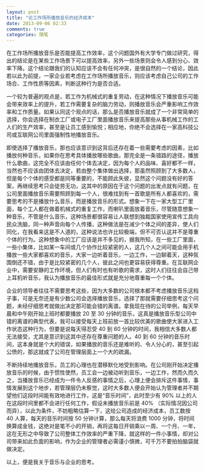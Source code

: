 ```yaml
---
layout: post
title: "论工作场所播放音乐的经济成本"
date: 2013-09-06 02:33
comments: true
categories: 随笔
---
```


在工作场所播放音乐是否能提高工作效率，这个问题国外有大学专门做过研究，得出的结论是在某些工作场景下可以提高效率，另外一些场景则会令人感到分心、效率下降。这个结论跟我们的认知应该不会有任何冲突，是很自然的一个结论，因此若以此为前提，一家企业若考虑在工作场所播放音乐，则应该考虑自己公司的工作场合、工作性质等因素，判断这种行为是否合适。   

一个较为普遍的观点是，若工作为机械式的重复劳动，在这种情况下播放音乐可能会带来效率上的提升，若工作需要复杂的脑力劳动，则播放音乐会严重影响工作效率和工作质量。如果认同这个观点的话，那么是否播放音乐就成了一个非常简单的选择，你会选择在制衣工厂或电子工厂里面播放音乐来提高那些从事机械工作的工人们的生产效率，甚至是让员工感到愉悦；相应地，你绝不会选择在一家高科技公司或互联网公司里面强制性地播放音乐。

即使选择了播放音乐，那也应该意识到这背后还存在着一些需要考虑的因素，比如播放何种音乐，如果你在思考具体播放哪些歌曲，那完全是一条错路的途径，播放什么歌曲，这完全不应该由任何个体去决定，因为每个人的品味、喜好都不一样，当然也不应该由团体去决定，若由整个集体做出选择，那虽然照顾到了大多数人，但是每个个体的感受都是同等重要的，不能顾此失彼，显然这个问题没有好的答案，再继续思考只会徒劳无功，这其中的原因在于这个问题的出发点就有问题，在公司里面播放音乐需要照顾到每一个人，很难找到有一首歌是所有人都喜欢的，需要思考的不是播放什么音乐，而是播放音乐的形式。想象一下在一家大型工厂里面，每个工人都在做着机械式的重复工作，而喇叭里面放着音乐，尽管随意想象一种音乐，不管是什么音乐，这种场景都很容易让人联想到独裁国家使用宣传工具向民众洗脑，同一种声音向每个人传播，这种做法是在减少个体之间的差异，使人们同化，在我看来这是不人道的，这种说法也许比较极端，但不可否认这并不是尊重个体的行为。这种想象中的工厂应该是并不多见的，据我所知，在一些工厂里面，一些小集体，比如某一车间或几个协作比较紧密的人，这几个人之间可能会用手机播放一些大家都喜欢的音乐，大家一边听着音乐，一边工作，一边聊着天，这种氛围倒还不错，由于是比较紧密的几个人，彼此之间也更容易获得尊重。在互联网企业中，需要安静的工作环境，但人们有时也有听歌的需求，这时人们往往会自己带上耳机听音乐，我认为播放音乐的最佳形式就是充分地尊重每一个个体。

企业的领导者往往不需要思考这些，因为大多数的公司根本都不考虑播放音乐这档子事，可是无奈还是有少数公司会选择播放音乐，选择了那就需要仔细思考这个问题，未经仔细思考就做出决定那可能会错的离谱。拿我现在待的公司举例，每天早晨和中午刚开始上班时都要播放 20 至 30 分钟的音乐，这真是播放音乐型公司中错的离谱的典型代表，我可以接受每天上班前放一首比较优美的歌曲使大家进入工作状态这种行为，但要是说每天得忍受 40 到 60 分钟的时间，我相信大多数人都无法接受，尤其是意识到这其中还存在尊重问题的人。40 到 60 分钟的音乐时间，这本身就是个大的错误，如果播放的音乐还是难听的、令人分心的，甚至引起公愤的，那这就成了公司在管理层面上一个大的疏漏。   

不断持续地播放音乐，员工的心理也在潜移默化地受到影响。在公司刚开始决定播放音乐的时候，由于惯性使然，员工会一边被动听到音乐，一边工作，然而久而久之，当播放音乐已经成为一件令人反感的事情之后，心理上便会排斥这件事情，事情发展到这个地步，若管理层仍未察觉，这时大多数人便会开始认为管理者并不期望他们这段时间能有效地进行工作，这是“音乐时间”，此时至少有 90% 以上的人在这段时间里都不会进行任何工作，假设未播放音乐前是 40% （实际情况因公司而异），以此为条件，不妨粗略估算一下，这给公司造成的经济成本，员工数按 40 人算，每天的音乐时间按 50 分钟计算，那么每天将浪费 1000 分钟，将时间换算成金钱，这绝对是笔不小的开销，再将这每日开销乘以一周、一个月、一年，这在无形之中导致了公司整体工作效率的严重下降，就这样的一件小事情，却对公司带来如此负面的影响，作为企业的管理者必需谨小慎微，可千万不要拍拍脑袋就做决定。

以上，便是我关于音乐与企业的思考。
